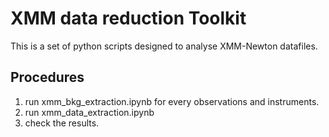# XMM data reduction Toolkit

This is a set of python scripts designed to analyse XMM-Newton datafiles.
## Procedures
1. run xmm_bkg_extraction.ipynb for every observations and instruments.
2. run xmm_data_extraction.ipynb
3. check the results.


